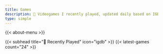 ```yaml
---
title: Games
description: 👾 Videogames I recently played, updated daily based on IGDB APIs
type: simple
---
```


{{< about-menu >}}

{{< subhead title="👾 Recently Played" icon="igdb" >}}
{{< latest-games count="24" >}}
